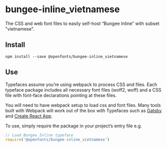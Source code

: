 
# bungee-inline_vietnamese

The CSS and web font files to easily self-host “Bungee Inline” with subset "vietnamese".

## Install

`npm install --save @openfonts/bungee-inline_vietnamese`

## Use

Typefaces assume you’re using webpack to process CSS and files. Each typeface
package includes all necessary font files (woff2, woff) and a CSS file with
font-face declarations pointing at these files.

You will need to have webpack setup to load css and font files. Many tools built
with Webpack will work out of the box with Typefaces such as [Gatsby](https://github.com/gatsbyjs/gatsby)
and [Create React App](https://github.com/facebookincubator/create-react-app).

To use, simply require the package in your project’s entry file e.g.

```javascript
// Load Bungee Inline typeface
require('@openfonts/bungee-inline_vietnamese')
```
